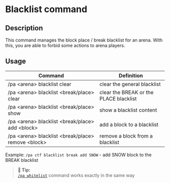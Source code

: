 # Blacklist command

## Description

This command manages the block place / break blacklist for an arena. With this, you are able to forbid
some actions to arena players.

## Usage

Command |  Definition
------------- | -------------
/pa \<arena\> blacklist clear             | clear the general blacklist
/pa \<arena\> blacklist \<break/place\> clear       | clear the BREAK or the PLACE blacklist
/pa \<arena\> blacklist \<break/place\> show       | show a blacklist content
/pa \<arena\> blacklist \<break/place\> add \<block\>    | add a block to a blacklist
/pa \<arena\> blacklist \<break/place\> remove \<block\>    | remove a block from a blacklist

Example: `/pa ctf blacklist break add SNOW` - add SNOW block to the BREAK blacklist

> **🚩 Tip:**  
> [`/pa whitelist`](whitelist.md) command works exactly in the same way